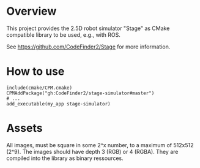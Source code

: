 # Overview
This project provides the 2.5D robot simulator "Stage" as CMake compatible library to be used, e.g., with ROS.

See https://github.com/CodeFinder2/Stage for more information.

# How to use
```
include(cmake/CPM.cmake)
CPMAddPackage("gh:CodeFinder2/stage-simulator#master")
# ...
add_executable(my_app stage-simulator)
```

# Assets
All images, must be square in some 2^x number, to a maximum of 512x512 (2^9). The images should have depth 3 (RGB) or 4 (RGBA). They are compiled into the library as binary ressources.
